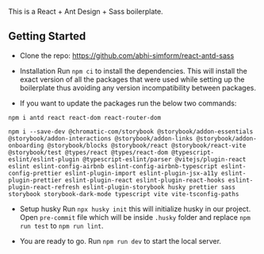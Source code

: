 This is a React + Ant Design + Sass boilerplate.

## Getting Started

- Clone the repo: https://github.com/abhi-simform/react-antd-sass

- Installation
  Run `npm ci` to install the dependencies. This will install the exact version of all the packages that were used while setting up the boilerplate thus avoiding any version incompatibility between packages.

- If you want to update the packages run the below two commands:

```
npm i antd react react-dom react-router-dom
```

```
npm i --save-dev @chromatic-com/storybook @storybook/addon-essentials @storybook/addon-interactions @storybook/addon-links @storybook/addon-onboarding @storybook/blocks @storybook/react @storybook/react-vite @storybook/test @types/react @types/react-dom @typescript-eslint/eslint-plugin @typescript-eslint/parser @vitejs/plugin-react eslint eslint-config-airbnb eslint-config-airbnb-typescript eslint-config-prettier eslint-plugin-import eslint-plugin-jsx-a11y eslint-plugin-prettier eslint-plugin-react eslint-plugin-react-hooks eslint-plugin-react-refresh eslint-plugin-storybook husky prettier sass storybook storybook-dark-mode typescript vite vite-tsconfig-paths
```

- Setup husky
  Run `npx husky init` this will initialize husky in our project.
  Open `pre-commit` file which will be inside `.husky` folder and replace `npm run test` to `npm run lint`.

- You are ready to go. Run `npm run dev` to start the local server.

